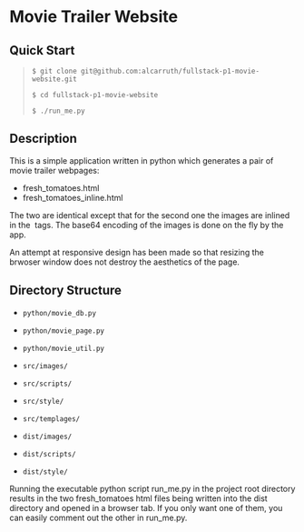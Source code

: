 

# Movie Trailer Website

## Quick Start

> `$ git clone git@github.com:alcarruth/fullstack-p1-movie-website.git`
>
> `$ cd fullstack-p1-movie-website`
>
> `$ ./run_me.py`

## Description 

This is a simple application written in python which generates a
pair of movie trailer webpages:

 * fresh_tomatoes.html
 * fresh_tomatoes_inline.html

The two are identical except that for the second one the images
are inlined in the <img> tags.  The base64 encoding of the images
is done on the fly by the app.

An attempt at responsive design has been made so that resizing the
brwoser window does not destroy the aesthetics of the page.

## Directory Structure

 * `python/movie_db.py`
 * `python/movie_page.py`
 * `python/movie_util.py`

 * `src/images/`
 * `src/scripts/`
 * `src/style/`
 * `src/templages/`

 * `dist/images/`
 * `dist/scripts/`
 * `dist/style/`

Running the executable python script run_me.py in the project root directory 
results in the two fresh_tomatoes html files being written into the dist 
directory and opened in a browser tab.  If you only want one of them, you 
can easily comment out the other in run_me.py.

